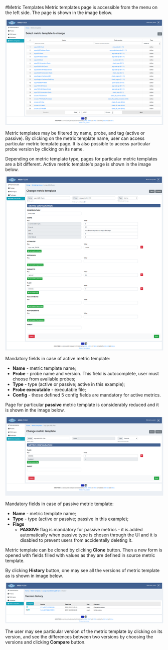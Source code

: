 #Metric Templates
Metric templates page is accessible from the menu on the left side. The page is shown in the image below.

![SuperAdmin metric templates](superadmin_figs/superadmin_metric_template.png)

Metric templates may be filtered by name, probe, and tag (active or passive). By clicking on the metric template name, user can access particular metric template page. It is also possible to access particular probe version by clicking on its name.

Depending on metric template type, pages for particular metric templates are a bit different. Active metric template's page is shown in the image below.

![SuperAdmin active metric template](superadmin_figs/superadmin_metric_template_active.png)

Mandatory fields in case of active metric template:
* **Name** - metric template name;
* **Probe** - probe name and version. This field is autocomplete, user must choose from available probes;
* **Type** - type (active or passive; active in this example);
* **Probe executable** - executable file;
* **Config** - those defined 5 config fields are mandatory for active metrics.

Page for particular **passive** metric template is considerably reduced and it is shown in the image below.

![SuperAdmin passive metric template](superadmin_figs/superadmin_metric_template_passive.png)

Mandatory fields in case of passive metric template:
* **Name** - metric template name;
* **Type** - type (active or passive; passive in this example);
* **Flags** 
    * **PASSIVE** flag is mandatory for passive metrics - it is added automatically when passive type is chosen through the UI and it is disabled to prevent users from accidentally deleting it.
    
Metric template can be cloned by clicking **Clone** button. Then a new form is opened with fields filled with values as they are defined in source metric template.

By clicking **History** button, one may see all the versions of metric template as is shown in image below.

![SuperAdmin metric template history](superadmin_figs/superadmin_metric_template_history.png)

The user may see particular version of the metric template by clicking on its version, and see the differences between two versions by choosing the versions and clicking **Compare** button.
